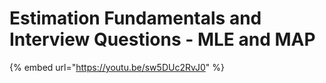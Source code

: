 # Estimation Fundamentals and Interview Questions - MLE and MAP

{% embed url="https://youtu.be/sw5DUc2RvJ0" %}



